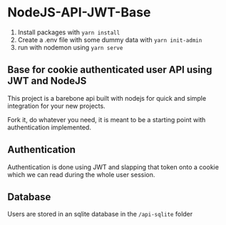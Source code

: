 # NodeJS-API-JWT-Base

1. Install packages with `yarn install`
2. Create a .env file with some dummy data with `yarn init-admin`
3. run with nodemon using `yarn serve`


## Base for cookie authenticated user API using JWT and NodeJS
This project is a barebone api built with nodejs for quick and simple integration for your new projects.

Fork it, do whatever you need, it is meant to be a starting point with authentication implemented.

## Authentication
Authentication is done using JWT and slapping that token onto a cookie which we can read during the whole user session.

## Database
Users are stored in an sqlite database in the `/api-sqlite` folder
